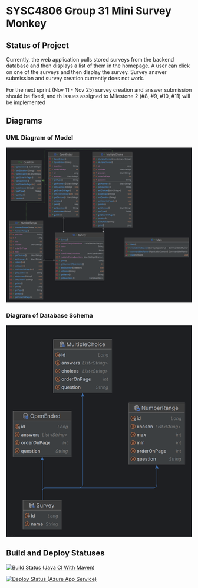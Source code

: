 # SYSC4806 Group 31 Mini Survey Monkey

## Status of Project
Currently, the web application pulls stored surveys from the backend database and then displays a list of them in
the homepage. A user can click on one of the surveys and then display the survey. Survey answer submission and 
survey creation currently does not work.

For the next sprint (Nov 11 - Nov 25) survey creation and answer submission should be fixed, and th issues assigned 
to Milestone 2 (#8, #9, #10, #11) will be implemented

## Diagrams
### UML Diagram of Model
![group31-minisurveymonkey-UML-diagram-of-model.png](diagrams%2Fgroup31-minisurveymonkey-UML-diagram-of-model.png)

### Diagram of Database Schema
![SYSC4806-G31-SurveyMonkey.png](diagrams%2FSYSC4806-G31-SurveyMonkey.png)

## Build and Deploy Statuses
[![Build Status (Java CI With Maven)](https://github.com/douglytle/group31-minisurveymonkey/actions/workflows/maven.yml/badge.svg)](https://github.com/douglytle/group31-minisurveymonkey/actions/workflows/maven.yml)

[![Deploy Status (Azure App Service)](https://github.com/douglytle/group31-minisurveymonkey/actions/workflows/main_mini-surveymonkey-group31.yml/badge.svg)](https://github.com/douglytle/group31-minisurveymonkey/actions/workflows/main_mini-surveymonkey-group31.yml)

